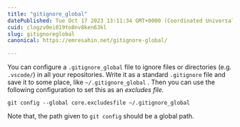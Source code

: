 ```yaml
---
title: "gitignore_global"
datePublished: Tue Oct 17 2023 13:11:34 GMT+0000 (Coordinated Universal Time)
cuid: clogzv0ei019to8nv8ken63kl
slug: gitignoreglobal
canonical: https://emresahin.net/gitignore-global/

---
```


You can configure a `.gitignore_global` file to ignore files or directories (e.g. `.vscode/`) in all your repositories. Write it as a standard `.gitignore` file and save it to some place, like `~/.gitignore_global` . Then you can use the following configuration to set this as an _excludes file._

    git config --global core.excludesfile ~/.gitignore_global
    

Note that, the path given to `git config` should be a global path.
